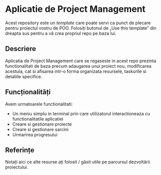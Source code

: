 # Aplicatie de Project Management

Acest repository este un _template_ care poate servi ca punct de plecare pentru proiectul vostru de POO. Folosiți butonul de „Use this template” din dreapta sus pentru a vă crea propriul repo pe baza lui.

## Descriere

Aplicatia de Project Management care se regaseste in acest repo prezinta functionalitati de baza precum adaugarea unui proiect nou, modificarea acestuia, cat si afisarea intr-o forma organizata resursele, taskurile si detaliile specifice.

## Funcționalități

Avem urmatoarele functionalitati:
- Un meniu simplu in terminal prin care utilizatorul interactioneaza cu functionalitatile aplicatiei
- Creare si gestionare proiecte
- Creare si gestionare sarcini
- Urmarirea progresului

## Referințe

Notați aici ce alte resurse ați folosit / găsit utile pe parcursul dezvoltării proiectului.
